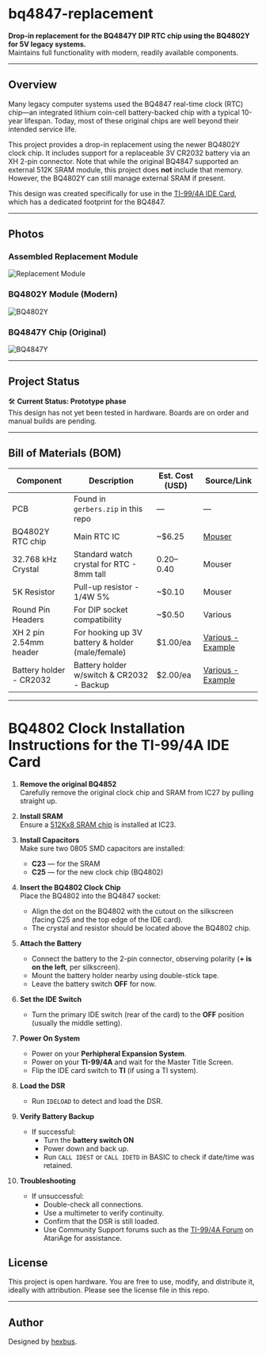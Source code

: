 # bq4847-replacement

**Drop-in replacement for the BQ4847Y DIP RTC chip using the BQ4802Y for 5V legacy systems.**  
Maintains full functionality with modern, readily available components.

---

## Overview

Many legacy computer systems used the BQ4847 real-time clock (RTC) chip—an integrated lithium coin-cell battery-backed chip with a typical 10-year lifespan. Today, most of these original chips are well beyond their intended service life.

This project provides a drop-in replacement using the newer BQ4802Y clock chip. It includes support for a replaceable 3V CR2032 battery via an XH 2-pin connector. Note that while the original BQ4847 supported an external 512K SRAM module, this project does **not** include that memory. However, the BQ4802Y can still manage external SRAM if present.

This design was created specifically for use in the [TI-99/4A IDE Card](http://www.mainbyte.com/ti99/ide_card/ide_card.html), which has a dedicated footprint for the BQ4847.

---

## Photos

### Assembled Replacement Module  
![Replacement Module](https://github.com/hexbus/bq4847-replacement/blob/main/front.png)

### BQ4802Y Module (Modern)  
![BQ4802Y](https://github.com/hexbus/bq4847-replacement/blob/main/bq4802.png)

### BQ4847Y Chip (Original)  
![BQ4847Y](https://github.com/hexbus/bq4847-replacement/blob/main/bq4847.png)

---

## Project Status

🛠️ **Current Status: Prototype phase**  
This design has not yet been tested in hardware. Boards are on order and manual builds are pending.

---

## Bill of Materials (BOM)

| Component                 | Description                                      | Est. Cost (USD) | Source/Link |
|--------------------------|--------------------------------------------------|------------------|-------------|
| PCB                      | Found in `gerbers.zip` in this repo              | —                | —           |
| BQ4802Y RTC chip         | Main RTC IC                                      | ~$6.25           | [Mouser](https://www.mouser.com/ProductDetail/Texas-Instruments/BQ4802YPW?qs=YxwvVplHM%2FnrYmh0JbPldA%3D%3D) |
| 32.768 kHz Crystal       | Standard watch crystal for RTC - 8mm tall        | $0.20–$0.40      | Mouser       |
| 5K Resistor              | Pull-up resistor - 1/4W 5%                       | ~$0.10           | Mouser       |
| Round Pin Headers        | For DIP socket compatibility                     | ~$0.50           | Various      |
| XH 2 pin 2.54mm header   | For hooking up 3V battery & holder (male/female) | $1.00/ea         | [Various - Example](https://www.amazon.com/JST-XH-2-54mm-Connector-Silicone-Cables/dp/B0D6KSMK1Q/) |
| Battery holder - CR2032  | Battery holder w/switch & CR2032 - Backup        | $2.00/ea         | [Various - Example](https://www.amazon.com/Alinan-Button-Battery-Storage-Container/dp/B09KTVG1Y5) |

---

# BQ4802 Clock Installation Instructions for the TI-99/4A IDE Card

1. **Remove the original BQ4852**  
   Carefully remove the original clock chip and SRAM from IC27 by pulling straight up.

2. **Install SRAM**  
   Ensure a [512Kx8 SRAM chip](https://www.mouser.com/ProductDetail/727-CY2148ELL45ZSXIT) is installed at IC23.

3. **Install Capacitors**  
   Make sure two 0805 SMD capacitors are installed:
   - **C23** — for the SRAM
   - **C25** — for the new clock chip (BQ4802)

4. **Insert the BQ4802 Clock Chip**  
   Place the BQ4802 into the BQ4847 socket:
   - Align the dot on the BQ4802 with the cutout on the silkscreen (facing C25 and the top edge of the IDE card).
   - The crystal and resistor should be located above the BQ4802 chip.

5. **Attach the Battery**  
   - Connect the battery to the 2-pin connector, observing polarity (**+ is on the left**, per silkscreen).
   - Mount the battery holder nearby using double-stick tape.
   - Leave the battery switch **OFF** for now.

6. **Set the IDE Switch**  
   - Turn the primary IDE switch (rear of the card) to the **OFF** position (usually the middle setting).

7. **Power On System**  
   - Power on your **Perhipheral Expansion System**.
   - Power on your **TI-99/4A** and wait for the Master Title Screen.
   - Flip the IDE card switch to **TI** (if using a TI system).

8. **Load the DSR**  
   - Run `IDELOAD` to detect and load the DSR.

9. **Verify Battery Backup**  
   - If successful:
     - Turn the **battery switch ON**
     - Power down and back up.
     - Run `CALL IDEST` or `CALL IDETD` in BASIC to check if date/time was retained.

10. **Troubleshooting**  
    - If unsuccessful:
      - Double-check all connections.
      - Use a multimeter to verify continuity.
      - Confirm that the DSR is still loaded.
      - Use Community Support forums such as the [TI-99/4A Forum](https://forums.atariage.com/forum/164-ti-994a-computers/) on AtariAge for assistance.

## License

This project is open hardware. You are free to use, modify, and distribute it, ideally with attribution.  Please see the license file in this repo.

---

## Author

Designed by [hexbus](https://github.com/hexbus).
